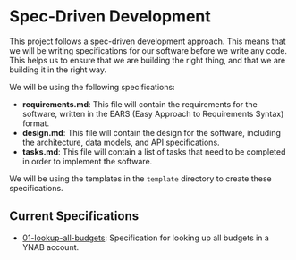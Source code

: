 # Spec-Driven Development

This project follows a spec-driven development approach. This means that we will be writing specifications for our
software before we write any code. This helps us to ensure that we are building the right thing, and that we are
building it in the right way.

We will be using the following specifications:

- **requirements.md**: This file will contain the requirements for the software, written in the EARS (Easy Approach to
  Requirements Syntax) format.
- **design.md**: This file will contain the design for the software, including the architecture, data models, and API
  specifications.
- **tasks.md**: This file will contain a list of tasks that need to be completed in order to implement the software.

We will be using the templates in the `template` directory to create these specifications.

## Current Specifications

- [01-lookup-all-budgets](01-lookup-all-budgets/requirements.md): Specification for looking up all budgets in a YNAB
  account.
